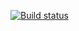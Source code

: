 [![Build status](https://ci.appveyor.com/api/projects/status/4355orlqu9wchu0v?svg=true)](https://ci.appveyor.com/project/Strugatskaya/2-1-selenium-selenide)